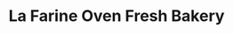 ---
title: "La Farine Oven Fresh Bakery"
url: /karachi/la-farine-oven-fresh-bakery/
shop: bakery
---